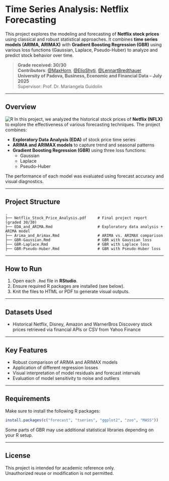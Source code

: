# Time Series Analysis: Netflix Forecasting

This project explores the modeling and forecasting of **Netflix stock prices** using classical and robust statistical approaches. It combines **time series models (ARIMA, ARIMAX)** with **Gradient Boosting Regression (GBR)** using various loss functions (Gaussian, Laplace, Pseudo-Huber) to analyze and predict stock behavior over time.

> **Grade received: 30/30**  
> **Contributors**: [@MaxHorn](https://github.com/MHRN-DS), [@ElioShyti](https://github.com/ElioShyti2000), [@LennartBredthauer](https://github.com/Lenny945)  
> **University of Padova, Business, Economic and Financial Data – July 2025**  
> Supervisor: Prof. Dr. Mariangela Guidolin

---

## Overview
![R](https://img.shields.io/badge/code-R-blue?logo=r)
In this project, we analyzed the historical stock prices of **Netflix (NFLX)** to explore the effectiveness of various forecasting techniques. The project combines:

- **Exploratory Data Analysis (EDA)** of stock price time series  
- **ARIMA and ARIMAX models** to capture trend and seasonal patterns  
- **Gradient Boosting Regression (GBR)** using three loss functions:  
  - Gaussian  
  - Laplace  
  - Pseudo-Huber  

The performance of each model was evaluated using forecast accuracy and visual diagnostics.

---

## Project Structure

```
.
├── Netflix_Stock_Price_Analysis.pdf     # Final project report (graded 30/30)
├── EDA_and_ARIMA.Rmd                    # Exploratory data analysis + ARIMA model
├── Arima_and_Arimax.Rmd                 # ARIMA vs. ARIMAX comparison
├── GBR-Gaussian.Rmd                     # GBR with Gaussian loss
├── GBR-Laplace.Rmd                      # GBR with Laplace loss
├── GBR-Pseudo-Huber.Rmd                 # GBR with Pseudo-Huber loss
```

---

## How to Run

1. Open each `.Rmd` file in **RStudio**.
2. Ensure required R packages are installed (see below).
3. Knit the files to HTML or PDF to generate visual outputs.

---

## Datasets Used

- Historical Netflix, Disney, Amazon and WarnerBros Discovery stock prices retrieved via financial APIs or CSV from Yahoo Finance

---

## Key Features

- Robust comparison of ARIMA and ARIMAX models
- Application of different regression losses
- Visual interpretation of model residuals and forecast intervals
- Evaluation of model sensitivity to noise and outliers

---

## Requirements

Make sure to install the following R packages:

```r
install.packages(c("forecast", "tseries", "ggplot2", "zoo", "MASS"))
```

Some parts of GBR may use additional statistical libraries depending on your R setup.

---

## License

This project is intended for academic reference only.  
Unauthorized reuse or modification is not permitted.
